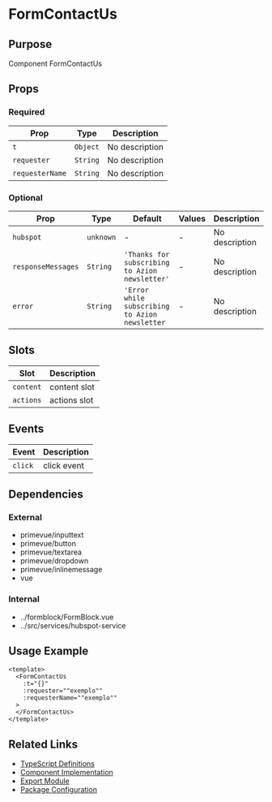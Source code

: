 # FormContactUs

## Purpose

Component FormContactUs

## Props

### Required
| Prop | Type | Description |
|------|------|-------------|
| `t` | `Object` | No description |
| `requester` | `String` | No description |
| `requesterName` | `String` | No description |

### Optional
| Prop | Type | Default | Values | Description |
|------|------|---------|--------|-------------|
| `hubspot` | `unknown` | - | - | No description |
| `responseMessages` | `String` | `'Thanks for subscribing to Azion newsletter'` | - | No description |
| `error` | `String` | `'Error while subscribing to Azion newsletter` | - | No description |

## Slots

| Slot | Description |
|------|-------------|
| `content` | content slot |
| `actions` | actions slot |

## Events

| Event | Description |
|-------|-------------|
| `click` | click event |

## Dependencies

### External
- primevue/inputtext
- primevue/button
- primevue/textarea
- primevue/dropdown
- primevue/inlinemessage
- vue

### Internal
- ../formblock/FormBlock.vue
- ../src/services/hubspot-service

## Usage Example

```vue
<template>
  <FormContactUs
    :t="{}"
    :requester=""exemplo""
    :requesterName=""exemplo""
  >
  </FormContactUs>
</template>
```

## Related Links

- [TypeScript Definitions](./FormContactUs.d.ts)
- [Component Implementation](./FormContactUs.vue)
- [Export Module](./formcontactus.js)
- [Package Configuration](./package.json)
